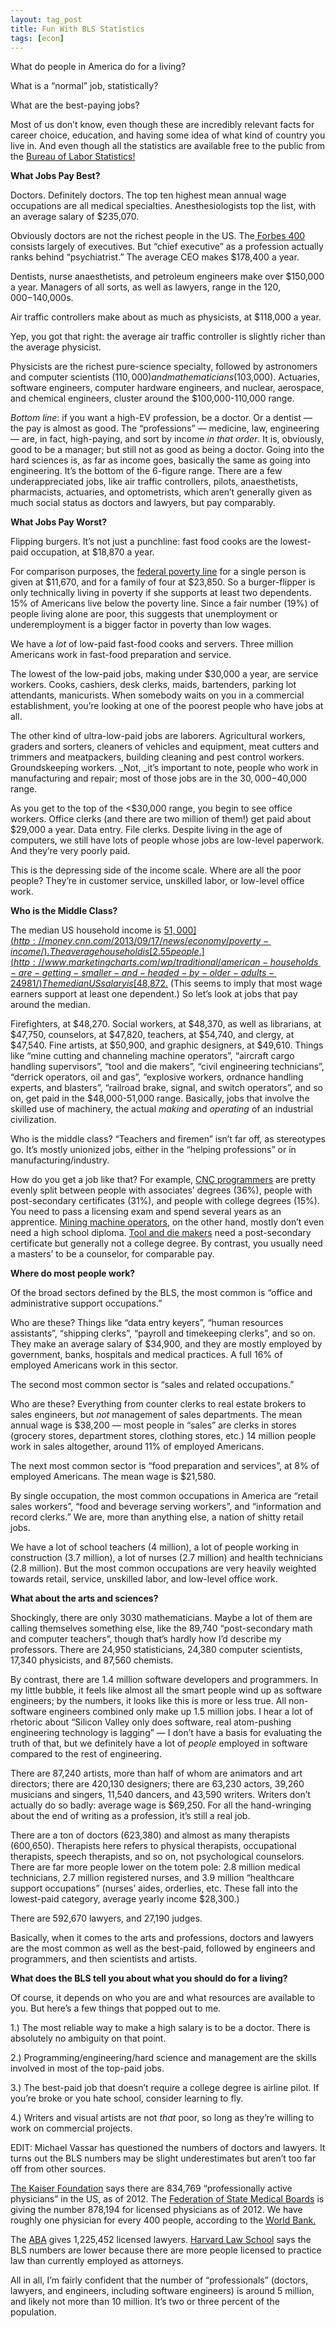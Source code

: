 ```yaml
---
layout: tag_post
title: Fun With BLS Statistics
tags: [econ]
---
```


What do people in America do for a living?

What is a “normal” job, statistically?

What are the best-paying jobs?

Most of us don’t know, even though these are incredibly relevant facts for career choice, education, and having some idea of what kind of country you live in.  And even though all the statistics are available free to the public from the [Bureau of Labor Statistics!](http://www.bls.gov/oes/current/oes_nat.htm)

**What Jobs Pay Best?**

Doctors. Definitely doctors. The top ten highest mean annual wage occupations are all medical specialties. Anesthesiologists top the list, with an average salary of $235,070.

Obviously doctors are not the richest people in the US. The[ Forbes 400](http://www.forbes.com/forbes-400/) consists largely of executives.  But “chief executive” as a profession actually ranks behind “psychiatrist.” The average CEO makes $178,400 a year.

Dentists, nurse anaesthetists, and petroleum engineers make over $150,000 a year. Managers of all sorts, as well as lawyers, range in the $120,000-$140,000s.

Air traffic controllers make about as much as physicists, at $118,000 a year.

Yep, you got that right: the average air traffic controller is slightly richer than the average physicist.

Physicists are the richest pure-science specialty, followed by astronomers and computer scientists ($110,000) and mathematicians ($103,000).  Actuaries, software engineers, computer hardware engineers, and nuclear, aerospace, and chemical engineers, cluster around the $100,000-110,000 range.

_Bottom line_: if you want a high-EV profession, be a doctor. Or a dentist — the pay is almost as good. The “professions” — medicine, law, engineering — are, in fact, high-paying, and sort by income _in that order_.  It is, obviously, good to be a manager; but still not as good as being a doctor. Going into the hard sciences is, as far as income goes, basically the same as going into engineering. It’s the bottom of the 6-figure range.  There are a few underappreciated jobs, like air traffic controllers, pilots, anaesthetists, pharmacists, actuaries, and optometrists, which aren’t generally given as much social status as doctors and lawyers, but pay comparably.

**What Jobs Pay Worst?**

Flipping burgers. It’s not just a punchline: fast food cooks are the lowest-paid occupation, at $18,870 a year.

For comparison purposes, the [federal poverty line](http://en.wikipedia.org/wiki/Poverty_in_the_United_States#Recent_poverty_rate_and_guidelines) for a single person is given at $11,670, and for a family of four at $23,850. So a burger-flipper is only technically living in poverty if she supports at least two dependents. 15% of Americans live below the poverty line.  Since a fair number (19%) of people living alone are poor, this suggests that unemployment or underemployment is a bigger factor in poverty than low wages.

We have a _lot_ of low-paid fast-food cooks and servers. Three million Americans work in fast-food preparation and service.

The lowest of the low-paid jobs, making under $30,000 a year, are service workers. Cooks, cashiers, desk clerks, maids, bartenders, parking lot attendants, manicurists.  When somebody waits on you in a commercial establishment, you’re looking at one of the poorest people who have jobs at all.

The other kind of ultra-low-paid jobs are laborers. Agricultural workers, graders and sorters, cleaners of vehicles and equipment, meat cutters and trimmers and meatpackers, building cleaning and pest control workers. Groundskeeping workers.  _Not, _it’s important to note, people who work in manufacturing and repair; most of those jobs are in the $30,000-$40,000 range.

As you get to the top of the &lt;$30,000 range, you begin to see office workers. Office clerks (and there are two million of them!) get paid about $29,000 a year. Data entry. File clerks. Despite living in the age of computers, we still have lots of people whose jobs are low-level paperwork. And they’re very poorly paid.

This is the depressing side of the income scale.  Where are all the poor people? They’re in customer service, unskilled labor, or low-level office work.

**Who is the Middle Class?**

The median US household income is [$51,000](http://money.cnn.com/2013/09/17/news/economy/poverty-income/).  The average household is [2.55 people.](http://www.marketingcharts.com/wp/traditional/american-households-are-getting-smaller-and-headed-by-older-adults-24981/)  The median US salary is [$48,872.](http://jobsearch.about.com/od/glossary-a/a/average-salary.htm)  (This seems to imply that most wage earners support at least one dependent.)  So let’s look at jobs that pay around the median.

Firefighters, at $48,270. Social workers, at $48,370, as well as librarians, at $47,750, counselors, at $47,820, teachers, at $54,740, and clergy, at $47,540. Fine artists, at $50,900, and graphic designers, at $49,610.   Things like “mine cutting and channeling machine operators”, “aircraft cargo handling supervisors”, “tool and die makers”, “civil engineering technicians”, “derrick operators, oil and gas”, “explosive workers, ordnance handling experts, and blasters”, “railroad brake, signal, and switch operators”, and so on, get paid in the $48,000-51,000 range.  Basically, jobs that involve the skilled use of machinery, the actual _making_ and _operating_ of an industrial civilization.

Who is the middle class? “Teachers and firemen” isn’t far off, as stereotypes go.  It’s mostly unionized jobs, either in the “helping professions” or in manufacturing/industry.

How do you get a job like that?  For example, [CNC programmers](http://www.onetonline.org/link/summary/51-4012.00) are pretty evenly split between people with associates’ degrees (36%), people with post-secondary certificates (31%), and people with college degrees (15%). You need to pass a licensing exam and spend several years as an apprentice.  [Mining machine operators](http://www.onetonline.org/link/summary/47-5041.00), on the other hand, mostly don’t even need a high school diploma. [Tool and die makers](http://www.onetonline.org/link/summary/51-4111.00) need a post-secondary certificate but generally not a college degree. By contrast, you usually need a masters’ to be a counselor, for comparable pay.

**Where do most people work?**

Of the broad sectors defined by the BLS, the most common is “office and administrative support occupations.”

Who are these? Things like “data entry keyers”, “human resources assistants”, “shipping clerks”, “payroll and timekeeping clerks”, and so on. They make an average salary of $34,900, and they are mostly employed by government, banks, hospitals and medical practices.  A full 16% of employed Americans work in this sector.

The second most common sector is “sales and related occupations.”

Who are these? Everything from counter clerks to real estate brokers to sales engineers, but _not_ management of sales departments.  The mean annual wage is $38,200 — most people in “sales” are clerks in stores (grocery stores, department stores, clothing stores, etc.) 14 million people work in sales altogether, around 11% of employed Americans.

The next most common sector is “food preparation and services”, at 8% of employed Americans.  The mean wage is $21,580.

By single occupation, the most common occupations in America are “retail sales workers”, “food and beverage serving workers”, and “information and record clerks.”  We are, more than anything else, a nation of shitty retail jobs.

We have a lot of school teachers (4 million), a lot of people working in construction (3.7 million), a lot of nurses (2.7 million) and health technicians (2.8 million).  But the most common occupations are very heavily weighted towards retail, service, unskilled labor, and low-level office work.

**What about the arts and sciences?**

Shockingly, there are only 3030 mathematicians. Maybe a lot of them are calling themselves something else, like the 89,740 “post-secondary math and computer teachers”, though that’s hardly how I’d describe my professors.  There are 24,950 statisticians, 24,380 computer scientists, 17,340 physicists, and 87,560 chemists.

By contrast, there are 1.4 million software developers and programmers. In my little bubble, it feels like almost all the smart people wind up as software engineers; by the numbers, it looks like this is more or less true. All non-software engineers combined only make up 1.5 million jobs.  I hear a lot of rhetoric about “Silicon Valley only does software, real atom-pushing engineering technology is lagging” — I don’t have a basis for evaluating the truth of that, but we definitely have a lot of _people_ employed in software compared to the rest of engineering.

There are 87,240 artists, more than half of whom are animators and art directors; there are 420,130 designers;  there are 63,230 actors, 39,260 musicians and singers, 11,540 dancers, and 43,590 writers.  Writers don’t actually do so badly: average wage is $69,250.  For all the hand-wringing about the end of writing as a profession, it’s still a real job.

There are a ton of doctors (623,380) and almost as many therapists (600,650).  Therapists here refers to physical therapists, occupational therapists, speech therapists, and so on, not psychological counselors.  There are far more people lower on the totem pole: 2.8 million medical technicians, 2.7 million registered nurses, and 3.9 million “healthcare support occupations” (nurses’ aides, orderlies, etc.  These fall into the lowest-paid category, average yearly income $28,300.)

There are 592,670 lawyers, and 27,190 judges.

Basically, when it comes to the arts and professions, doctors and lawyers are the most common as well as the best-paid, followed by engineers and programmers, and then scientists and artists.

**What does the BLS tell you about what you should do for a living?**

Of course, it depends on who you are and what resources are available to you. But here’s a few things that popped out to me.

1.) The most reliable way to make a high salary is to be a doctor.  There is absolutely no ambiguity on that point.

2.) Programming/engineering/hard science and management are the skills involved in most of the top-paid jobs.

3.) The best-paid job that doesn’t require a college degree is airline pilot. If you’re broke or you hate school, consider learning to fly.

4.) Writers and visual artists are not _that_ poor, so long as they’re willing to work on commercial projects.

EDIT: Michael Vassar has questioned the numbers of doctors and lawyers.  It turns out the BLS numbers may be slight underestimates but aren’t too far off from other sources.

[The Kaiser Foundation](http://kff.org/other/state-indicator/total-active-physicians/) says there are 834,769 “professionally active physicians” in the US, as of 2012.  The [Federation of State Medical Boards](http://www.fsmb.org/pdf/census.pdf) is giving the number 878,194 for licensed physicians as of 2012. We have roughly one physician for every 400 people, according to the [World Bank.](http://data.worldbank.org/indicator/SH.MED.PHYS.ZS)

The [ABA](http://www.americanbar.org/content/dam/aba/migrated/marketresearch/PublicDocuments/lawyer_demographics_2011.authcheckdam.pdf) gives 1,225,452 licensed lawyers.  [Harvard Law School](http://www.law.harvard.edu/programs/plp/pages/statistics.php) says the BLS numbers are lower because there are more people licensed to practice law than currently employed as attorneys.

All in all, I’m fairly confident that the number of “professionals” (doctors, lawyers, and engineers, including software engineers) is around 5 million, and likely not more than 10 million. It’s two or three percent of the population.
